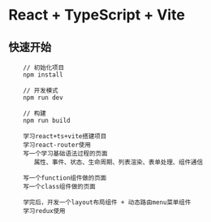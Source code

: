 <!--
 * @Date: 2023-12-20 15:15:07
 * @LastEditors: zbx
 * @LastEditTime: 2025-03-12 17:41:39
 * @descript: 文件描述
-->
# React + TypeScript + Vite

## 快速开始

```
    // 初始化项目
    npm install

    // 开发模式
    npm run dev

    // 构建
    npm run build
```

```
    学习react+ts+vite搭建项目
    学习react-router使用
    写一个学习基础语法过程的页面
       属性、事件、状态、生命周期、列表渲染、表单处理、组件通信

    写一个function组件做的页面
    写一个class组件做的页面

    学完后，开发一个layout布局组件 + 动态路由menu菜单组件
    学习redux使用

```
